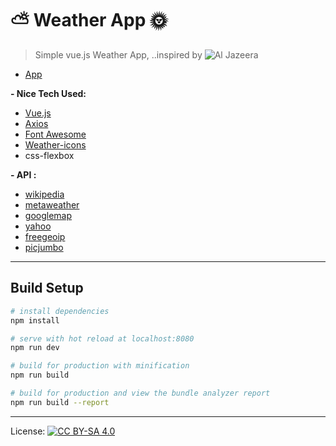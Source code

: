 # :partly_sunny: Weather App :sun_with_face:

> Simple vue.js Weather App, ..inspired by ![Al Jazeera](https://upload.wikimedia.org/wikipedia/en/7/71/Aljazeera.svg "Al Jazeera")

- [App](https://ah-salah.github.io/weather/)

<strong>- Nice Tech Used:</strong>

- [Vue.js](https://vuejs.org)
- [Axios](https://github.com/axios/axios)
- [Font Awesome](https://fontawesome.io)
- [Weather-icons](http://erikflowers.github.io/weather-icons/)
- css-flexbox

<strong>- API :</strong>

- [wikipedia](https://en.wikipedia.org)
- [metaweather](https://www.metaweather.com)
- [googlemap](https://maps.googleapis.com)
- [yahoo](https://yahooapis.com)
- [freegeoip](https://freegeoip.net)
- [picjumbo](http://picjumbo.com)

---

## Build Setup

``` bash
# install dependencies
npm install

# serve with hot reload at localhost:8080
npm run dev

# build for production with minification
npm run build

# build for production and view the bundle analyzer report
npm run build --report
```

***
License: [![CC BY-SA 4.0](https://img.shields.io/badge/License-CC%20BY--SA%204.0-lightgrey.svg "CC")](https://creativecommons.org/licenses/by-sa/4.0/)
